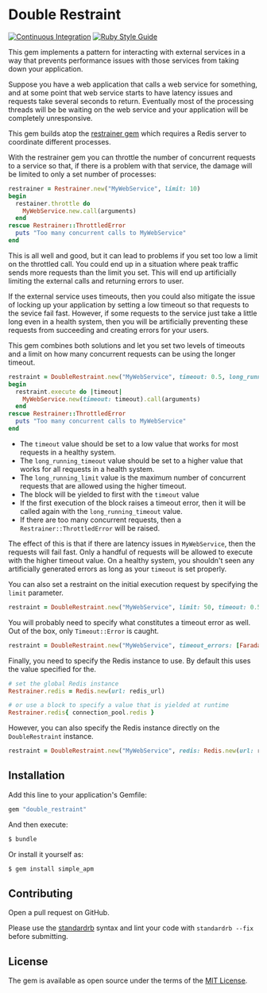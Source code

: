 # Double Restraint

[![Continuous Integration](https://github.com/bdurand/double_restraint/actions/workflows/continuous_integration.yml/badge.svg)](https://github.com/bdurand/double_restraint/actions/workflows/continuous_integration.yml)
[![Ruby Style Guide](https://img.shields.io/badge/code_style-standard-brightgreen.svg)](https://github.com/testdouble/standard)

This gem implements a pattern for interacting with external services in a way that prevents performance issues with those services from taking down your application.

Suppose you have a web application that calls a web service for something, and at some point that web service starts to have latency issues and requests take several seconds to return. Eventually most of the processing threads will be be waiting on the web service and your application will be completely unresponsive.

This gem builds atop the [restrainer gem](https://github.com/weheartit/restrainer) which requires a Redis server to coordinate different processes.

With the restrainer gem you can throttle the number of concurrent requests to a service so that, if there is a problem with that service, the damage will be limited to only a set number of processes:

```ruby
restrainer = Restrainer.new("MyWebService", limit: 10)
begin
  restainer.throttle do
    MyWebService.new.call(arguments)
  end
rescue Restrainer::ThrottledError
  puts "Too many concurrent calls to MyWebService"
end
```

This is all well and good, but it can lead to problems if you set too low a limit on the throttled call. You could end up in a situation where peak traffic sends more requests than the limit you set. This will end up artificially limiting the external calls and returning errors to user.

If the external service uses timeouts, then you could also mitigate the issue of locking up your application by setting a low timeout so that requests to the sevice fail fast. However, if some requests to the service just take a little long even in a health system, then you will be artificially preventing these requests from succeeding and creating errors for your users.

This gem combines both solutions and let you set two levels of timeouts and a limit on how many concurrent requests can be using the longer timeout.

```ruby
restraint = DoubleRestraint.new("MyWebService", timeout: 0.5, long_running_timeout: 5.0, long_running_limit: 5)
begin
  restraint.execute do |timeout|
    MyWebService.new(timeout: timeout).call(arguments)
  end
rescue Restrainer::ThrottledError
  puts "Too many concurrent calls to MyWebService"
end
```

* The `timeout` value should be set to a low value that works for most requests in a healthy system.
* The `long_running_timeout` value should be set to a higher value that works for all requests in a health system.
* The `long_running_limit` value is the maximum number of concurrent requests that are allowed using the higher timeout.
* The block will be yielded to first with the `timeout` value
* If the first execution of the block raises a timeout error, then it will be called again with the `long_running_timeout` value.
* If there are too many concurrent requests, then a `Restrainer::ThrottledError` will be raised.

The effect of this is that if there are latency issues in `MyWebService`, then the requests will fail fast. Only a handful of requests will be allowed to execute with the higher timeout value. On a healthy system, you shouldn't seen any artificially generated errors as long as your `timeout` is set properly.

You can also set a restraint on the initial execution request by specifying the `limit` parameter.

```ruby
restraint = DoubleRestraint.new("MyWebService", limit: 50, timeout: 0.5, long_running_timeout: 5.0, long_running_limit: 5)
```

You will probably need to specify what constitutes a timeout error as well. Out of the box, only `Timeout::Error` is caught.

```ruby
restraint = DoubleRestraint.new("MyWebService", timeout_errors: [Faraday::TimeoutError], timeout: 0.5, long_running_timeout: 5.0, long_running_limit: 5)
```

Finally, you need to specify the Redis instance to use. By default this uses the value specified for the.

```ruby
# set the global Redis instance
Restrainer.redis = Redis.new(url: redis_url)

# or use a block to specify a value that is yielded at runtime
Restrainer.redis{ connection_pool.redis }
```

However, you can also specify the Redis instance directly on the `DoubleRestraint` instance.

```ruby
restraint = DoubleRestraint.new("MyWebService", redis: Redis.new(url: redis_url)), timeout: 0.5, long_running_timeout: 5.0, long_running_limit: 5)
```

## Installation

Add this line to your application's Gemfile:

```ruby
gem "double_restraint"
```

And then execute:
```bash
$ bundle
```

Or install it yourself as:
```bash
$ gem install simple_apm
```

## Contributing

Open a pull request on GitHub.

Please use the [standardrb](https://github.com/testdouble/standard) syntax and lint your code with `standardrb --fix` before submitting.

## License

The gem is available as open source under the terms of the [MIT License](https://opensource.org/licenses/MIT).
